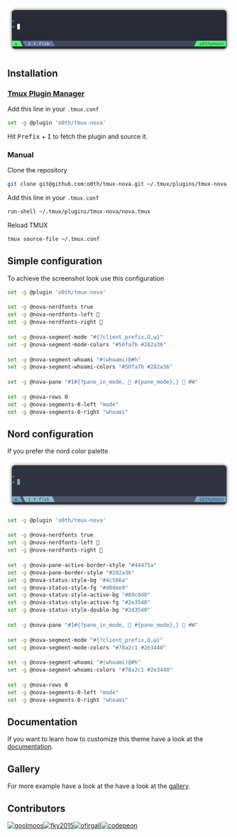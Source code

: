 <p align="center">
  <a><img src="assets/tmux-nova.png" alt="screenshot"></a>
</p>

## Installation

### [Tmux Plugin Manager](https://github.com/tmux-plugins/tpm)

Add this line in your `.tmux.conf`

```bash
set -g @plugin 'o0th/tmux-nova'
```

Hit <kbd>Prefix</kbd> + <kbd>I</kbd> to fetch the plugin and source it.

### Manual

Clone the repository

```bash
git clone git@github.com:o0th/tmux-nova.git ~/.tmux/plugins/tmux-nova
```

Add this line in your `.tmux.conf`

```bash
run-shell ~/.tmux/plugins/tmux-nova/nova.tmux
```

Reload TMUX

```bash
tmux source-file ~/.tmux.conf
```

## Simple configuration

To achieve the screenshot look use this configuration

```bash
set -g @plugin 'o0th/tmux-nova'

set -g @nova-nerdfonts true
set -g @nova-nerdfonts-left 
set -g @nova-nerdfonts-right 

set -g @nova-segment-mode "#{?client_prefix,Ω,ω}"
set -g @nova-segment-mode-colors "#50fa7b #282a36"

set -g @nova-segment-whoami "#(whoami)@#h"
set -g @nova-segment-whoami-colors "#50fa7b #282a36"

set -g @nova-pane "#I#{?pane_in_mode,  #{pane_mode},}  #W"

set -g @nova-rows 0
set -g @nova-segments-0-left "mode"
set -g @nova-segments-0-right "whoami"
```

## Nord configuration

If you prefer the nord color palette

<p align="center">
  <a><img src="assets/tmux-nova-nord.png" alt="screenshot"></a>
</p>

```bash
set -g @plugin 'o0th/tmux-nova'

set -g @nova-nerdfonts true
set -g @nova-nerdfonts-left 
set -g @nova-nerdfonts-right 

set -g @nova-pane-active-border-style "#44475a"
set -g @nova-pane-border-style "#282a36"
set -g @nova-status-style-bg "#4c566a"
set -g @nova-status-style-fg "#d8dee9"
set -g @nova-status-style-active-bg "#89c0d0"
set -g @nova-status-style-active-fg "#2e3540"
set -g @nova-status-style-double-bg "#2d3540"

set -g @nova-pane "#I#{?pane_in_mode,  #{pane_mode},}  #W"

set -g @nova-segment-mode "#{?client_prefix,Ω,ω}"
set -g @nova-segment-mode-colors "#78a2c1 #2e3440"

set -g @nova-segment-whoami "#(whoami)@#h"
set -g @nova-segment-whoami-colors "#78a2c1 #2e3440"

set -g @nova-rows 0
set -g @nova-segments-0-left "mode"
set -g @nova-segments-0-right "whoami"
```

## Documentation

If you want to learn how to customize this theme have a look at the [documentation](documentation.md).


## Gallery

For more example have a look at the have a look at the [gallery](gallery.md).


## Contributors

[<img alt="goolmoos" src="https://avatars.githubusercontent.com/u/49814019?v=4&s=117" width="117">](https://github.com/goolmoos)[<img alt="fky2015" src="https://avatars.githubusercontent.com/u/16451516?v=4&s=117" width="117">](https://github.com/fky2015)[<img alt="ofirgall" src="https://avatars.githubusercontent.com/u/4954051?v=4&s=117" width="117">](https://github.com/ofirgall)[<img alt="codepeon" src="https://avatars.githubusercontent.com/u/32979574?v=4&s=117" width="117">](https://github.com/codepeon)
